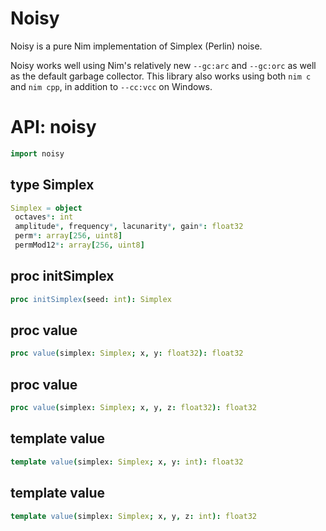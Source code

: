 # Noisy

Noisy is a pure Nim implementation of Simplex (Perlin) noise.

Noisy works well using Nim's relatively new `--gc:arc` and `--gc:orc` as well as the default garbage collector. This library also works using both `nim c` and `nim cpp`, in addition to `--cc:vcc` on Windows.

# API: noisy

```nim
import noisy
```

## **type** Simplex


```nim
Simplex = object
 octaves*: int
 amplitude*, frequency*, lacunarity*, gain*: float32
 perm*: array[256, uint8]
 permMod12*: array[256, uint8]
```

## **proc** initSimplex


```nim
proc initSimplex(seed: int): Simplex
```

## **proc** value


```nim
proc value(simplex: Simplex; x, y: float32): float32
```

## **proc** value


```nim
proc value(simplex: Simplex; x, y, z: float32): float32
```

## **template** value


```nim
template value(simplex: Simplex; x, y: int): float32
```

## **template** value


```nim
template value(simplex: Simplex; x, y, z: int): float32
```

